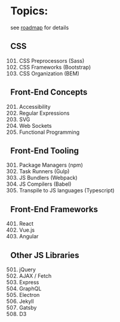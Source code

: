 # Topics:

see [roadmap](https://github.com/kamranahmedse/developer-roadmap) for details

## CSS
101. CSS Preprocessors (Sass)
102. CSS Frameworks (Bootstrap)
103. CSS Organization (BEM)

## Front-End Concepts
201. Accessibility
202. Regular Expressions
203. SVG
204. Web Sockets
205. Functional Programming

## Front-End Tooling
301. Package Managers (npm)
302. Task Runners (Gulp)
303. JS Bundlers (Webpack)
304. JS Compilers (Babel)
305. Transpile to JS languages (Typescript)

## Front-End Frameworks
401. React
402. Vue.js
403. Angular

## Other JS Libraries
501. jQuery
502. AJAX / Fetch
503. Express
504. GraphQL
505. Electron
506. Jekyll
507. Gatsby
508. D3
